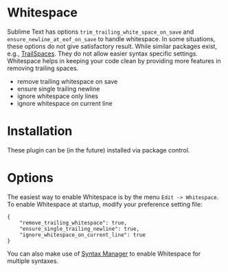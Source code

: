 # Whitespace

Sublime Text has options `trim_trailing_white_space_on_save` and `ensure_newline_at_eof_on_save` to handle whitespace.
In some situations, these options do not give satisfactory result. While similar packages exist, e.g., [TrailSpaces](https://github.com/SublimeText/TrailingSpaces). They do not allow easier syntax specific settings.
Whitespace helps in keeping your code clean by providing more features in removing trailing spaces.

- remove trailing whitespace on save
- ensure single trailing newline
- ignore whitespace only lines
- ignore whitespace on current line


# Installation
These plugin can be (in the future) installed via package control.

# Options
The easiest way to enable Whitespace is by the menu `Edit -> Whitespace`. To enable Whitespace at startup, modify your
preference setting file:

```
{
    "remove_trailing_whitespace": true,
    "ensure_single_trailing_newline": true,
    "ignore_whitespace_on_current_line": true
}
```

You can also make use of [Syntax Manager](https://github.com/randy3k/SyntaxMgr) to enable Whitespace for multiple syntaxes.
